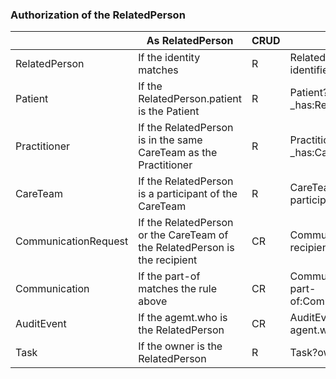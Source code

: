### Authorization of the RelatedPerson

|                      | As RelatedPerson                                                           | CRUD | Read validation                                                                     | Create validation                                   |
|----------------------|----------------------------------------------------------------------------|------|-------------------------------------------------------------------------------------|-----------------------------------------------------|
| RelatedPerson        | If the identity matches                                                    | R    | RelatedPerson?<br>identifier=system\|user_id                                        |                                                     |                   |
| Patient              | If the RelatedPerson.patient is the Patient                                | R    | Patient?<br>_has:RelatedPerson:patient:identifier=system\|user_id                   |                                                     |
| Practitioner         | If the RelatedPerson is in the same CareTeam as the Practitioner           | R    | Practitioner?<br>_has:CareTeam:participant:participant=RelatedPerson/1              |                                                     |
| CareTeam             | If the RelatedPerson is a participant of the CareTeam                      | R    | CareTeam?<br>participant:RelatedPerson=RelatedPerson/1                              |                                                     |
| CommunicationRequest | If the RelatedPerson or the CareTeam of the RelatedPerson is the recipient | CR   | CommunicationRequest?<br>recipient=RelatedPerson/1,CareTeam/1                       | CommunicationRequest?requester=RelatedPerson/1      |
| Communication        | If the part-of matches the rule above                                      | CR   | Communication?<br>part-of:CommunicationRequest.recipient=RelatedPerson/1,CareTeam/1 | Communication?sender=RelatedPerson/1                |
| AuditEvent           | If the agemt.who is the RelatedPerson                                      | CR   | AuditEvent?<br>agent.who[requester]=RelatedPerson/1                                 | AuditEvent?<br>agent.who[requester]=RelatedPerson/1 |
| Task                 | If the owner is the RelatedPerson                                          | R    | Task?owner=RelatedPerson/1                                                          |                                                     |
